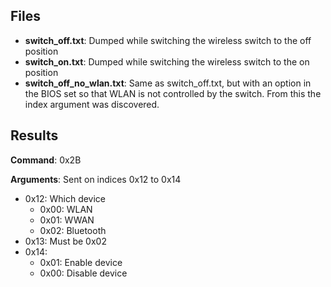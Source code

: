 ## Files
- **switch_off.txt**: Dumped while switching the wireless switch to the off position
- **switch_on.txt**: Dumped while switching the wireless switch to the on position
- **switch_off_no_wlan.txt**: Same as switch_off.txt, but with an option in the BIOS set so that WLAN is not controlled by the switch. From this the index argument was discovered.

## Results
**Command**: 0x2B

**Arguments**: Sent on indices 0x12 to 0x14
- 0x12: Which device
	- 0x00: WLAN
	- 0x01: WWAN
	- 0x02: Bluetooth
- 0x13: Must be 0x02
- 0x14:
	- 0x01: Enable device
	- 0x00: Disable device
